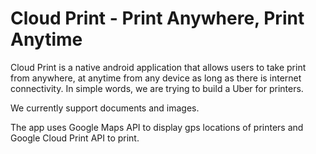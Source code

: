 # Cloud Print - Print Anywhere, Print Anytime

Cloud Print is a native android application that allows users to take print from anywhere, at anytime from any device as long as there is internet connectivity. In simple words, we are trying to build a Uber for printers.

We currently support documents and images.

The app uses Google Maps API to display gps locations of printers and Google Cloud Print API to print.
